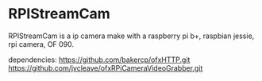 # RPIStreamCam

RPIStreamCam is a ip camera make with a raspberry pi b+, raspbian jessie, rpi camera, OF 090.

dependencies:
https://github.com/bakercp/ofxHTTP.git
https://github.com/jvcleave/ofxRPiCameraVideoGrabber.git
